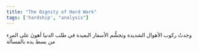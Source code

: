 ```yaml
---
title: "The Dignity of Hard Work"
tags: ['hardship', "analysis"]
---
```


 وجدتُ ركوب الأهوال الشديدة وتجشُّم الأسفار البعيدة في طلب الدنيا أهونَ على المرء من بسط يده بالمسألة
